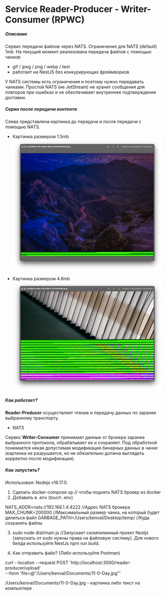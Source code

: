# Service Reader-Producer - Writer-Consumer (RPWC)

##### Описание
Сервис передачи файлов через NATS. Ограничение для NATS (default) 1mb. На текущий момент реализована передача файлов с помощью чанков:
 - gif / jpeg / png / webp / text
 - работает на NestJS без конкурирующих фреймворков

У NATS системы есть ограничения и поэтому нужно передавать чанками. Простой NATS (не JetStream) не хранит сообщения для повторов при ошибках и не обеспечивает внутреннее подтверждение доставки.


##### Скрин после передачи контента
Слева представлена картинка до передачи и после передачи с помощью  NATS.

 - Картинка размером 1.5mb
![1.5mb](https://github.com/kenvals/nats-transfer/blob/main/images/p2.png)

 - Картинка размером 4.8mb
![4.8mb](https://github.com/kenvals/nats-transfer/blob/main/images/p1.png)

##### Как работает?

**Reader-Producer** осуществляет чтение и передачу данных по заранее выбранному транспорту. 
- NATS

Сервис **Writer-Consumer** принимает данные от брокера заранее выбранного протокола, обрабатывает  их и сохраняет. Под обработкой понимается некая допустимая модификация бинарных данных в чанке (картинка не разрушается, но не обязательно должна выглядеть корректно после модификации).

##### Как запустить?

Использовал: Nodejs v16.17.0.

1. Сделать docker-compose up // чтобы поднять NATS брокер  из docker
2. Добавить в .env (touch .env)

NATS_ADDR=nats://192.168.1.4:4222          //Адрес NATS брокера
MAX_CHUNK=200000                           //Максимальный размер чанка, на который будет делиться файл
GARBAGE_PATH=/Users/kenval/Desktop/temp/   //Куда сохранять файлы

3. sudo node dist/main.js //Запускает скомпилинный проект Nestjs (запускать от sudo нужны права на файловую систему). Для нового билда используйте NestJs npm run build.

4. Как отправить файл?  (Либо используйте Postman)

curl --location --request POST 'http://localhost:3000/reader-producer/upload' \
--form 'file=@"/Users/kenval/Documents/11-0-Day.jpg"'

/Users/kenval/Documents/11-0-Day.jpg - картинка либо текст на компьютере

